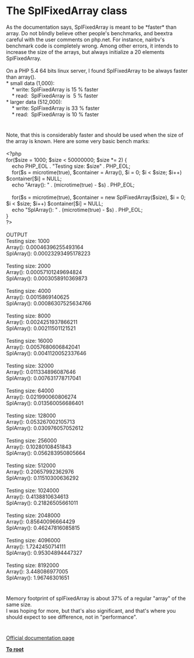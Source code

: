 # The SplFixedArray class




<div class="phpcode"><span class="html">
As the documentation says, SplFixedArray is meant to be *faster* than array. Do not blindly believe other people&apos;s benchmarks, and beextra careful with the user comments on php.net. For instance, nairbv&apos;s benchmark code is completely wrong. Among other errors, it intends to increase the size of the arrays, but always initialize a 20 elements SplFixedArray.<br><br>On a PHP 5.4 64 bits linux server, I found SplFixedArray to be always faster than array().<br>* small data (1,000):<br>&#xA0; &#xA0; * write: SplFixedArray is 15 % faster<br>&#xA0; &#xA0; * read:&#xA0; SplFixedArray is&#xA0; 5 % faster<br>* larger data (512,000):<br>&#xA0; &#xA0; * write: SplFixedArray is 33 % faster<br>&#xA0; &#xA0; * read:&#xA0; SplFixedArray is 10 % faster</span>
</div>
  

#


<div class="phpcode"><span class="html">
Note, that this is considerably faster and should be used when the size of the array is known. Here are some very basic bench marks:
<br>
<br><span class="default">&lt;?php
<br></span><span class="keyword">for(</span><span class="default">$size </span><span class="keyword">= </span><span class="default">1000</span><span class="keyword">; </span><span class="default">$size </span><span class="keyword">&lt; </span><span class="default">50000000</span><span class="keyword">; </span><span class="default">$size </span><span class="keyword">*= </span><span class="default">2</span><span class="keyword">) {
<br>&#xA0; &#xA0; echo </span><span class="default">PHP_EOL </span><span class="keyword">. </span><span class="string">&quot;Testing size: </span><span class="default">$size</span><span class="string">&quot; </span><span class="keyword">. </span><span class="default">PHP_EOL</span><span class="keyword">;
<br>&#xA0; &#xA0; for(</span><span class="default">$s </span><span class="keyword">= </span><span class="default">microtime</span><span class="keyword">(</span><span class="default">true</span><span class="keyword">), </span><span class="default">$container </span><span class="keyword">= Array(), </span><span class="default">$i </span><span class="keyword">= </span><span class="default">0</span><span class="keyword">; </span><span class="default">$i </span><span class="keyword">&lt; </span><span class="default">$size</span><span class="keyword">; </span><span class="default">$i</span><span class="keyword">++) </span><span class="default">$container</span><span class="keyword">[</span><span class="default">$i</span><span class="keyword">] = </span><span class="default">NULL</span><span class="keyword">;
<br>&#xA0; &#xA0; echo </span><span class="string">&quot;Array(): &quot; </span><span class="keyword">. (</span><span class="default">microtime</span><span class="keyword">(</span><span class="default">true</span><span class="keyword">) - </span><span class="default">$s</span><span class="keyword">) . </span><span class="default">PHP_EOL</span><span class="keyword">;
<br>
<br>&#xA0; &#xA0; for(</span><span class="default">$s </span><span class="keyword">= </span><span class="default">microtime</span><span class="keyword">(</span><span class="default">true</span><span class="keyword">), </span><span class="default">$container </span><span class="keyword">= new </span><span class="default">SplFixedArray</span><span class="keyword">(</span><span class="default">$size</span><span class="keyword">), </span><span class="default">$i </span><span class="keyword">= </span><span class="default">0</span><span class="keyword">; </span><span class="default">$i </span><span class="keyword">&lt; </span><span class="default">$size</span><span class="keyword">; </span><span class="default">$i</span><span class="keyword">++) </span><span class="default">$container</span><span class="keyword">[</span><span class="default">$i</span><span class="keyword">] = </span><span class="default">NULL</span><span class="keyword">;
<br>&#xA0; &#xA0; echo </span><span class="string">&quot;SplArray(): &quot; </span><span class="keyword">. (</span><span class="default">microtime</span><span class="keyword">(</span><span class="default">true</span><span class="keyword">) - </span><span class="default">$s</span><span class="keyword">) . </span><span class="default">PHP_EOL</span><span class="keyword">;
<br>}
<br></span><span class="default">?&gt;
<br></span>
<br>OUTPUT
<br>Testing size: 1000
<br>Array(): 0.00046396255493164
<br>SplArray(): 0.00023293495178223
<br>
<br>Testing size: 2000
<br>Array(): 0.00057101249694824
<br>SplArray(): 0.0003058910369873
<br>
<br>Testing size: 4000
<br>Array(): 0.0015869140625
<br>SplArray(): 0.00086307525634766
<br>
<br>Testing size: 8000
<br>Array(): 0.0024251937866211
<br>SplArray(): 0.00211501121521
<br>
<br>Testing size: 16000
<br>Array(): 0.0057680606842041
<br>SplArray(): 0.0041120052337646
<br>
<br>Testing size: 32000
<br>Array(): 0.011334896087646
<br>SplArray(): 0.007631778717041
<br>
<br>Testing size: 64000
<br>Array(): 0.021990060806274
<br>SplArray(): 0.013560056686401
<br>
<br>Testing size: 128000
<br>Array(): 0.053267002105713
<br>SplArray(): 0.030976057052612
<br>
<br>Testing size: 256000
<br>Array(): 0.10280108451843
<br>SplArray(): 0.056283950805664
<br>
<br>Testing size: 512000
<br>Array(): 0.20657992362976
<br>SplArray(): 0.11510300636292
<br>
<br>Testing size: 1024000
<br>Array(): 0.4138810634613
<br>SplArray(): 0.21826505661011
<br>
<br>Testing size: 2048000
<br>Array(): 0.85640096664429
<br>SplArray(): 0.46247816085815
<br>
<br>Testing size: 4096000
<br>Array(): 1.7242450714111
<br>SplArray(): 0.95304894447327
<br>
<br>Testing size: 8192000
<br>Array(): 3.448086977005
<br>SplArray(): 1.96746301651</span>
</div>
  

#


<div class="phpcode"><span class="html">
Memory footprint of splFixedArray is about 37% of a regular &quot;array&quot; of the same size. <br>I was hoping for more, but that&apos;s also significant, and that&apos;s where you should expect to see difference, not in &quot;performance&quot;.</span>
</div>
  

#

[Official documentation page](https://www.php.net/manual/en/class.splfixedarray.php)

**[To root](/README.md)**